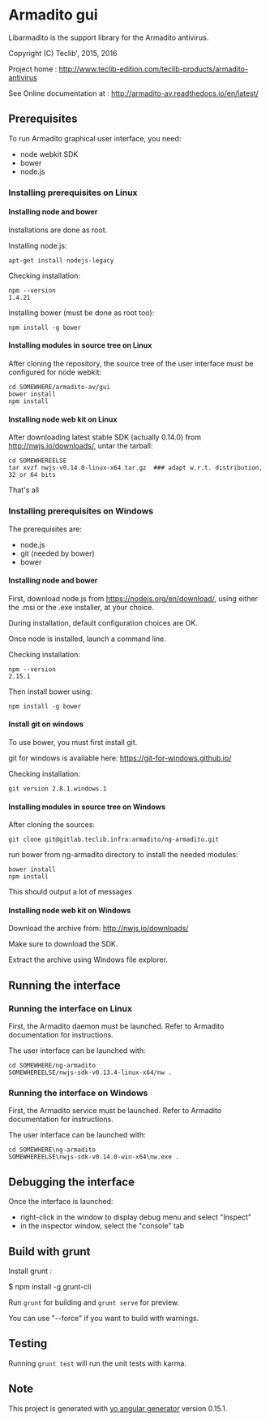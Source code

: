 Armadito gui
============

Libarmadito is the support library for the Armadito antivirus. 

Copyright (C) Teclib', 2015, 2016

Project home : <http://www.teclib-edition.com/teclib-products/armadito-antivirus>

See Online documentation at : <http://armadito-av.readthedocs.io/en/latest/>

## Prerequisites

To run Armadito graphical user interface, you need:

- node webkit SDK
- bower
- node.js

### Installing prerequisites on Linux

#### Installing node and bower

Installations are done as root.

Installing node.js:

	apt-get install nodejs-legacy

Checking installation:

	npm --version
	1.4.21

Installing bower (must be done as root too):

	npm install -g bower


#### Installing modules in source tree on Linux

After cloning the repository, the source tree of the user interface must be configured for node webkit:

	cd SOMEWHERE/armadito-av/gui
	bower install
	npm install


#### Installing node web kit on Linux

After downloading latest stable SDK (actually 0.14.0) from http://nwjs.io/downloads/, untar the tarball:

	cd SOMEWHEREELSE
	tar xvzf nwjs-v0.14.0-linux-x64.tar.gz  ### adapt w.r.t. distribution, 32 or 64 bits

That's all

### Installing prerequisites on Windows

The prerequisites are:

* node.js
* git (needed by bower)
* bower

#### Installing node and bower

First, download node.js from https://nodejs.org/en/download/, using either the .msi or the .exe installer, at your choice.

During installation, default configuration choices are OK.

Once node is installed, launch a command line.

Checking installation:

	npm --version
	2.15.1

Then install bower using:

	npm install -g bower

#### Install git on windows

To use bower, you must first install git.

git for windows is available here: https://git-for-windows.github.io/

Checking installation:

	git version 2.8.1.windows.1


#### Installing modules in source tree on Windows


After cloning the sources:

	git clone git@gitlab.teclib.infra:armadito/ng-armadito.git

run bower from ng-armadito directory to install the needed modules:

	bower install
	npm install

This should output a lot of messages


#### Installing node web kit on Windows

Download the archive from: http://nwjs.io/downloads/

Make sure to download the SDK.

Extract the archive using Windows file explorer.


## Running the interface

### Running the interface on Linux

First, the Armadito daemon must be launched. Refer to Armadito documentation for instructions.

The user interface can be launched with:

	cd SOMEWHERE/ng-armadito
	SOMEWHEREELSE/nwjs-sdk-v0.13.4-linux-x64/nw .


### Running the interface on Windows

First, the Armadito service must be launched. Refer to Armadito documentation for instructions.

The user interface can be launched with:

	cd SOMEWHERE\ng-armadito
	SOMEWHEREELSE\nwjs-sdk-v0.14.0-win-x64\nw.exe .


## Debugging the interface

Once the interface is launched:

- right-click in the window to display debug menu and select "Inspect"
- in the inspector window, select the "console" tab

## Build with grunt

Install grunt :

$ npm install -g grunt-cli

Run `grunt` for building and `grunt serve` for preview.

You can use "--force" if you want to build with warnings.

## Testing

Running `grunt test` will run the unit tests with karma.

## Note

This project is generated with [yo angular generator](https://github.com/yeoman/generator-angular) version 0.15.1.

